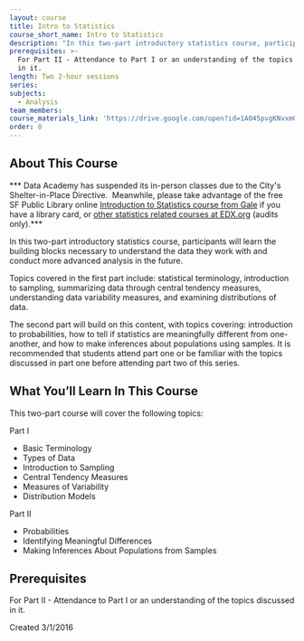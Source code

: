 ```yaml
---
layout: course
title: Intro to Statistics
course_short_name: Intro to Statistics
description: "In this two-part introductory statistics course, participants will learn the building blocks necessary to understand the data they work with and conduct more advanced analysis in the future. \n\nTopics covered in the first part include: statistical terminology, introduction to sampling, summarizing data through central tendency measures, understanding data variability measures, and examining distributions of data.\n\nThe second part\_will build on this content, with topics covering: introduction to probabilities, how to tell if statistics are meaningfully different from one-another, and how to make inferences about populations using samples. It is recommended that students attend part one or be familiar with the topics discussed\_in part one\_before attending part two of this series."
prerequisites: >-
  For Part II - Attendance to Part I or an understanding of the topics discussed
  in it.
length: Two 2-hour sessions
series:
subjects:
  - Analysis
team_members:
course_materials_link: 'https://drive.google.com/open?id=1A045pvgKNvxmO2fW7ER3Gs0KFeTOsr7E'
order: 0
---
```


## About This Course

\*\*\* Data Academy has suspended its in-person classes due to the City's Shelter-in-Place Directive.&nbsp; Meanwhile, please take advantage of the free SF Public Library online [Introduction to Statistics course from Gale](https://education.gale.com/l-sfpl/online-courses/statistics-introduction?tab=detail)&nbsp;if you have a library card, or [other statistics related courses at EDX.org](https://www.edx.org/course/?search_query=statistics&amp;level=Introductory&amp;language=English)&nbsp;(audits only).\*\*\*

In this two-part introductory statistics course, participants will learn the building blocks necessary to understand the data they work with and conduct more advanced analysis in the future.

Topics covered in the first part include: statistical terminology, introduction to sampling, summarizing data through central tendency measures, understanding data variability measures, and examining distributions of data.

The second part will build on this content, with topics covering: introduction to probabilities, how to tell if statistics are meaningfully different from one-another, and how to make inferences about populations using samples. It is recommended that students attend part one or be familiar with the topics discussed in part one before attending part two of this series. &nbsp;

## What You’ll Learn In This Course

This two-part course will cover the following topics:

Part I

* Basic Terminology
* Types of Data
* Introduction to Sampling
* Central Tendency Measures
* Measures of Variability
* Distribution Models

Part II

* Probabilities
* Identifying Meaningful Differences
* Making Inferences About Populations from Samples

## Prerequisites

For Part II - Attendance to Part I or an understanding of the topics discussed in it.&nbsp;

Created 3/1/2016